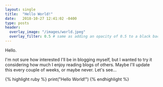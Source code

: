 ```yaml
---
layout: single
title:  "Hello World!"
date:   2018-10-27 12:41:02 -0400
type: posts
header:
  overlay_image: "/images/world.jpeg"
  overlay_filter: 0.5 # same as adding an opacity of 0.5 to a black background
---
```

Hello.

I'm not sure how interested I'll be in blogging myself, but I wanted to try it considering how
much I enjoy reading blogs of others. Maybe I'll update this every couple of weeks, or maybe never.
Let's see...

{% highlight ruby %}
  print("Hello World!")
{% endhighlight %}
